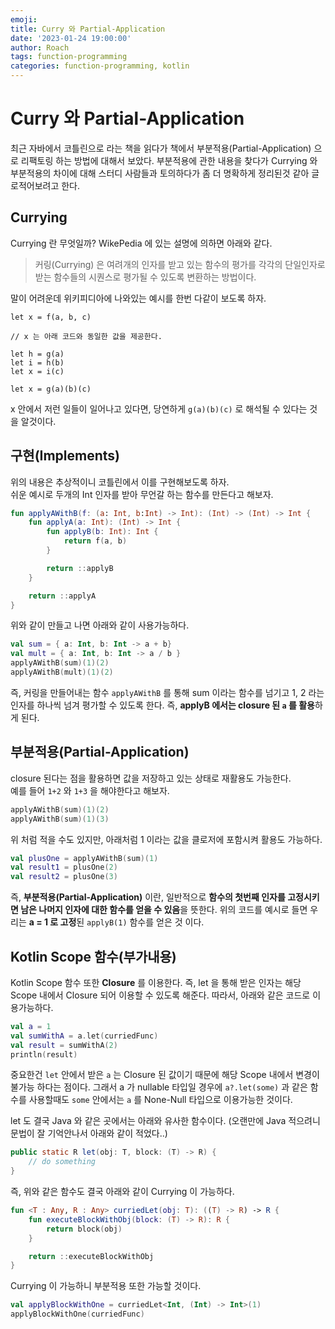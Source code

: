 ```yaml
---
emoji: 
title: Curry 와 Partial-Application 
date: '2023-01-24 19:00:00'
author: Roach
tags: function-programming
categories: function-programming, kotlin
---
```


# Curry 와 Partial-Application 

최근 자바에서 코틀린으로 라는 책을 읽다가 책에서 부분적용(Partial-Application) 으로 리팩토링 하는 방법에 대해서 보았다. 부분적용에 관한 내용을 찾다가 Currying 와 부분적용의 차이에 대해 스터디 사람들과 토의하다가 좀 더 명확하게 정리된것 같아 글로적어보려고 한다.

## Currying

Currying 란 무엇일까? WikePedia 에 있는 설명에 의하면 아래와 같다.

> 커링(Currying) 은 여려개의 인자를 받고 있는 함수의 평가를 각각의 단일인자로 받는 함수들의 시퀀스로 평가될 수 있도록 변환하는 방법이다.

말이 어려운데 위키피디아에 나와있는 예시를 한번 다같이 보도록 하자.

```
let x = f(a, b, c)

// x 는 아래 코드와 동일한 값을 제공한다.

let h = g(a)
let i = h(b)
let x = i(c)

let x = g(a)(b)(c)
```

x 안에서 저런 일들이 일어나고 있다면, 당연하게 `g(a)(b)(c)` 로 해석될 수 있다는 것을 알것이다.

## 구현(Implements)

위의 내용은 추상적이니 코틀린에서 이를 구현해보도록 하자.  
쉬운 예시로 두개의 Int 인자를 받아 무언갈 하는 함수를 만든다고 해보자.

```kotlin
fun applyAWithB(f: (a: Int, b:Int) -> Int): (Int) -> (Int) -> Int {
    fun applyA(a: Int): (Int) -> Int {
        fun applyB(b: Int): Int {
            return f(a, b)
        }

        return ::applyB
    }

    return ::applyA
}
```

위와 같이 만들고 나면 아래와 같이 사용가능하다.

```kotlin
val sum = { a: Int, b: Int -> a + b}
val mult = { a: Int, b: Int -> a / b }
applyAWithB(sum)(1)(2)
applyAWithB(mult)(1)(2)
```

즉, 커링을 만들어내는 함수 `applyAWithB` 를 통해 sum 이라는 함수를 넘기고 1, 2 라는 인자를 하나씩 넘겨 평가할 수 있도록 한다. 즉, **applyB 에서는 closure 된 `a` 를 활용**하게 된다. 

## 부분적용(Partial-Application)

closure 된다는 점을 활용하면 값을 저장하고 있는 상태로 재활용도 가능한다.  
예를 들어 `1+2` 와 `1+3` 을 해야한다고 해보자.

```kotlin
applyAWithB(sum)(1)(2)
applyAWithB(sum)(1)(3)
```

위 처럼 적을 수도 있지만, 아래처럼 1 이라는 값을 클로저에 포함시켜 활용도 가능하다.

```kotlin
val plusOne = applyAWithB(sum)(1)
val result1 = plusOne(2)
val result2 = plusOne(3)
```

즉, **부분적용(Partial-Application)** 이란, 일반적으로 **함수의 첫번째 인자를 고정시키면 남은 나머지 인자에 대한 함수를 얻을 수 있음**을 뜻한다. 위의 코드를 예시로 들면 우리는 **a = 1 로 고정**된 `applyB(1)` 함수를 얻은 것 이다.

## Kotlin Scope 함수(부가내용)

Kotlin Scope 함수 또한 **Closure** 를 이용한다. 즉, let 을 통해 받은 인자는 해당 Scope 내에서 Closure 되어 이용할 수 있도록 해준다. 따라서, 아래와 같은 코드로 이용가능하다.

```kotlin
val a = 1
val sumWithA = a.let(curriedFunc)
val result = sumWithA(2)
println(result)
```

중요한건 `let` 안에서 받은 `a` 는 Closure 된 값이기 때문에 해당 Scope 내에서 변경이 불가능 하다는 점이다. 그래서 a 가 nullable 타입일 경우에 `a?.let(some)` 과 같은 함수를 사용할때도 `some` 안에서는 `a` 를 None-Null 타입으로 이용가능한 것이다.

let 도 결국 Java 와 같은 곳에서는 아래와 유사한 함수이다. (오랜만에 Java 적으려니 문법이 잘 기억안나서 아래와 같이 적었다..)

```java
public static R let(obj: T, block: (T) -> R) {
    // do something
}
```

즉, 위와 같은 함수도 결국 아래와 같이 Currying 이 가능하다.

```kotlin
fun <T : Any, R : Any> curriedLet(obj: T): ((T) -> R) -> R {
    fun executeBlockWithObj(block: (T) -> R): R {
        return block(obj)
    }

    return ::executeBlockWithObj
}

```

Currying 이 가능하니 부분적용 또한 가능할 것이다.

```kotlin
val applyBlockWithOne = curriedLet<Int, (Int) -> Int>(1)
applyBlockWithOne(curriedFunc)
```